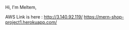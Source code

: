 
 Hi, I'm Meltem, 
 
 AWS Link is here :  http://3.140.92.119/ 
 https://mern-shop-project1.herokuapp.com/

